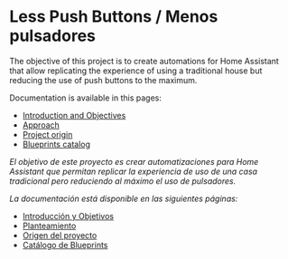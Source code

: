 # Less Push Buttons / Menos pulsadores

The objective of this project is to create automations for Home Assistant that allow replicating the experience of using a traditional house but reducing the use of push buttons to the maximum.

Documentation is available in this pages:
* [Introduction and Objectives](https://github.com/inigoserrano/homeassistant/wiki/Less-Push-Buttons)
* [Approach](https://github.com/inigoserrano/homeassistant/wiki/Less-Push-Buttons-approach)
* [Project origin](https://github.com/inigoserrano/homeassistant/wiki/Project-origin)
* [Blueprints catalog](https://github.com/inigoserrano/homeassistant/wiki/Blueprints-catalog)

_El objetivo de este proyecto es crear automatizaciones para Home Assistant que permitan replicar la experiencia de uso de una casa tradicional pero reduciendo al máximo el uso de pulsadores._

_La documentación está disponible en las siguientes páginas:_
* [Introducción y Objetivos](https://github.com/inigoserrano/homeassistant/wiki/Less-Push-Buttons-en-Español)
* [Planteamiento](https://github.com/inigoserrano/homeassistant/wiki/Planteamiento-Less-Push-Buttons)
* [Origen del proyecto](https://github.com/inigoserrano/homeassistant/wiki/Origen-del-proyecto)
* [Catálogo de Blueprints](https://github.com/inigoserrano/homeassistant/wiki/Catalogo-de-Blueprints)
